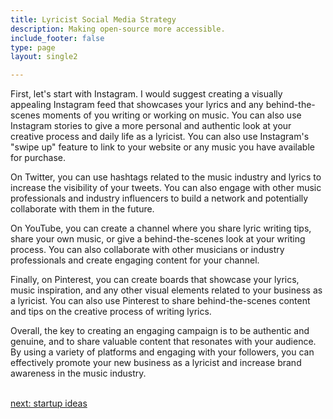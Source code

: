 ```yaml
---
title: Lyricist Social Media Strategy
description: Making open-source more accessible.
include_footer: false
type: page
layout: single2

---
```


<p>
First, let's start with Instagram. I would suggest creating a visually appealing Instagram feed that showcases your lyrics and any behind-the-scenes moments of you writing or working on music. You can also use Instagram stories to give a more personal and authentic look at your creative process and daily life as a lyricist. You can also use Instagram's "swipe up" feature to link to your website or any music you have available for purchase.

On Twitter, you can use hashtags related to the music industry and lyrics to increase the visibility of your tweets. You can also engage with other music professionals and industry influencers to build a network and potentially collaborate with them in the future.

On YouTube, you can create a channel where you share lyric writing tips, share your own music, or give a behind-the-scenes look at your writing process. You can also collaborate with other musicians or industry professionals and create engaging content for your channel.

Finally, on Pinterest, you can create boards that showcase your lyrics, music inspiration, and any other visual elements related to your business as a lyricist. You can also use Pinterest to share behind-the-scenes content and tips on the creative process of writing lyrics.

Overall, the key to creating an engaging campaign is to be authentic and genuine, and to share valuable content that resonates with your audience. By using a variety of platforms and engaging with your followers, you can effectively promote your new business as a lyricist and increase brand awareness in the music industry.

<br>
<a href="https://workdojos.com/lyricist/startup">next: startup ideas</a>
</p>